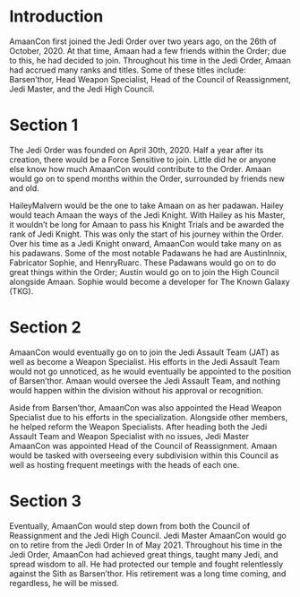 # Introduction

AmaanCon first joined the Jedi Order over two years ago, on the 26th of October, 2020.
At that time, Amaan had a few friends within the Order; due to this, he had decided to join.
Throughout his time in the Jedi Order, Amaan had accrued many ranks and titles.
Some of these titles include: Barsen’thor, Head Weapon Specialist, Head of the Council of Reassignment, Jedi Master, and the Jedi High Council.

# Section 1

The Jedi Order was founded on April 30th, 2020.
Half a year after its creation, there would be a Force Sensitive to join.
Little did he or anyone else know how much AmaanCon would contribute to the Order.
Amaan would go on to spend months within the Order, surrounded by friends new and old.

HaileyMalvern would be the one to take Amaan on as her padawan.
Hailey would teach Amaan the ways of the Jedi Knight.
With Hailey as his Master, it wouldn’t be long for Amaan to pass his Knight Trials and be awarded the rank of Jedi Knight.
This was only the start of his journey within the Order.
Over his time as a Jedi Knight onward, AmaanCon would take many on as his padawans.
Some of the most notable Padawans he had are AustinInnix, Fabricator Sophie, and HenryRuarc.
These Padawans would go on to do great things within the Order; Austin would go on to join the High Council alongside Amaan.
Sophie would become a developer for The Known Galaxy (TKG).

# Section 2

AmaanCon would eventually go on to join the Jedi Assault Team (JAT) as well as become a Weapon Specialist.
His efforts in the Jedi Assault Team would not go unnoticed, as he would eventually be appointed to the position of Barsen’thor.
Amaan would oversee the Jedi Assault Team, and nothing would happen within the division without his approval or recognition.

Aside from Barsen’thor, AmaanCon was also appointed the Head Weapon Specialist due to his efforts in the specialization.
Alongside other members, he helped reform the Weapon Specialists.
After heading both the Jedi Assault Team and Weapon Specialist with no issues, Jedi Master AmaanCon was appointed Head of the Council of Reassignment.
Amaan would be tasked with overseeing every subdivision within this Council as well as hosting frequent meetings with the heads of each one.

# Section 3

Eventually, AmaanCon would step down from both the Council of Reassignment and the Jedi High Council.
Jedi Master AmaanCon would go on to retire from the Jedi Order In of May 2021.
Throughout his time in the Jedi Order, AmaanCon had achieved great things, taught many Jedi, and spread wisdom to all.
He had protected our temple and fought relentlessly against the Sith as Barsen’thor.
His retirement was a long time coming, and regardless, he will be missed.
